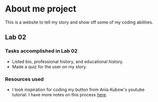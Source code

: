 # About me project

This is a website to tell my story and show off some of my coding abilities.

## Lab 02

### Tasks accomplished in Lab 02

- Listed bio, professional history, and educational history.
- Made a quiz for the user on my story.

### Resources used

- I took inspiration for coding my button from Ania Kubow's youtube tutorial. I have more notes on this process [here](https://dennis-nichols.github.io/yt_group_projects/rps1_notes_dn).
